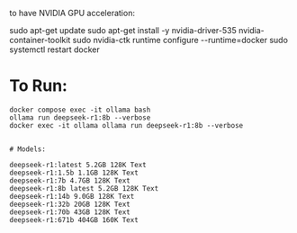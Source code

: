 to have NVIDIA GPU acceleration:


sudo apt-get update
sudo apt-get install -y nvidia-driver-535 nvidia-container-toolkit
sudo nvidia-ctk runtime configure --runtime=docker
sudo systemctl restart docker


# To Run:
```
docker compose exec -it ollama bash
ollama run deepseek-r1:8b --verbose
docker exec -it ollama ollama run deepseek-r1:8b --verbose


# Models:

deepseek-r1:latest 5.2GB 128K Text
deepseek-r1:1.5b 1.1GB 128K Text
deepseek-r1:7b 4.7GB 128K Text
deepseek-r1:8b latest 5.2GB 128K Text
deepseek-r1:14b 9.0GB 128K Text
deepseek-r1:32b 20GB 128K Text
deepseek-r1:70b 43GB 128K Text
deepseek-r1:671b 404GB 160K Text

```
